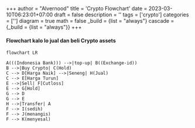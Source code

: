 +++
author = "Alvernood"
title = 'Crypto Flowchart'
date = 2023-03-10T06:23:01+07:00
draft = false
description = ''
tags = ['crypto']
categories = ['']
diagram = true
math = false
_build = {list = "always"}
cascade = {_build = {list = "always"}}
+++


#### Flowchart kalo lo jual dan beli Crypto assets

```mermaid
flowchart LR

A(((Indonesia Bank))) -->|top-up| B((Exchange-id))
B -->|Buy Crypto| C(Hold)
C --> D[Harga Naik] -->|Seneng| H(Jual)
C --> E[Harga Turun]
E -->|Sell| F[Cutloss]
E --> G[Hold]
G --> D
G --> E
H -->|Transfer| A
F --> I(sedih)
F --> J(menangis)
F --> K(menyesal)
```
